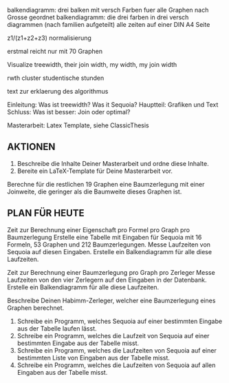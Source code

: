 
balkendiagramm: drei balken mit versch Farben fuer alle Graphen nach Grosse geordnet
balkendiagramm: die drei farben in drei versch diagrammen
(nach familien aufgeteilt)
alle zeiten auf einer DIN A4 Seite

z1/(z1+z2+z3) normalisierung

erstmal reicht nur mit 70 Graphen

Visualize treewidth, their join width, my width, my join width

rwth cluster studentische stunden

text zur erklaerung des algorithmus



Einleitung: Was ist treewidth? Was it Sequoia?
Hauptteil: Grafiken und Text
Schluss: Was ist besser: Join oder optimal?



Masterarbeit: Latex Template, siehe ClassicThesis







AKTIONEN
----------------------------------------
1. Beschreibe die Inhalte Deiner Masterarbeit und ordne diese Inhalte.
4. Bereite ein LaTeX-Template für Deine Masterarbeit vor.

Berechne für die restlichen 19 Graphen eine Baumzerlegung mit einer Joinweite, die geringer als die Baumweite dieses Graphen ist.

PLAN FÜR HEUTE
----------------------------------------
Zeit zur Berechnung einer Eigenschaft pro Formel pro Graph pro Baumzerlegung
    Erstelle eine Tabelle mit Eingaben für Sequoia mit 16 Formeln, 53 Graphen und 212 Baumzerlegungen.
    Messe Laufzeiten von Sequoia auf diesen Eingaben.
    Erstelle ein Balkendiagramm für alle diese Laufzeiten.

Zeit zur Berechnung einer Baumzerlegung pro Graph pro Zerleger
    Messe Laufzeiten von den vier Zerlegern auf den Eingaben in der Datenbank.
    Erstelle ein Balkendiagramm für alle diese Laufzeiten.

Beschreibe Deinen Habimm-Zerleger, welcher eine Baumzerlegung eines Graphen berechnet.





1. Schreibe ein Programm, welches Sequoia auf einer bestimmten Eingabe aus der Tabelle laufen lässt.
2. Schreibe ein Programm, welches die Laufzeit von Sequoia auf einer bestimmten Eingabe aus der Tabelle misst.
3. Schreibe ein Programm, welches die Laufzeiten von Sequoia auf einer bestimmten Liste von Eingaben aus der Tabelle misst.
4. Schreibe ein Programm, welches die Laufzeiten von Sequoia auf allen Eingaben aus der Tabelle misst.

